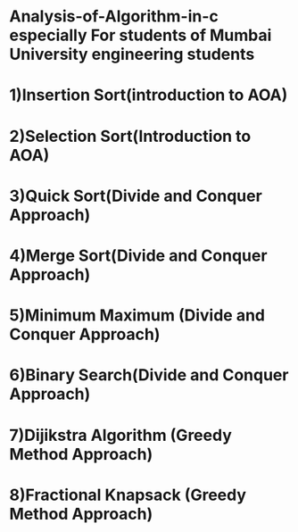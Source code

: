 # Analysis-of-Algorithm-in-c  especially For students of Mumbai University  engineering students
# 1)Insertion Sort(introduction to AOA)
# 2)Selection Sort(Introduction to AOA)
# 3)Quick Sort(Divide and Conquer Approach)
# 4)Merge Sort(Divide and Conquer Approach)
# 5)Minimum Maximum (Divide and Conquer Approach)
# 6)Binary Search(Divide and Conquer Approach)
# 7)Dijikstra Algorithm (Greedy Method Approach)
# 8)Fractional Knapsack (Greedy Method Approach)
